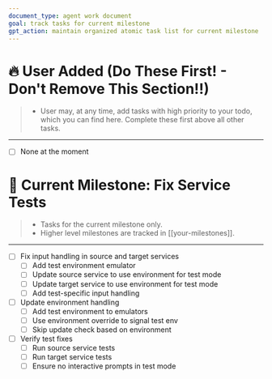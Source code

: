 ```yaml
---
document_type: agent work document
goal: track tasks for current milestone
gpt_action: maintain organized atomic task list for current milestone
---
```


# 🔥 User Added (Do These First! - Don't Remove This Section!!)
> - User may, at any time, add tasks with high priority to your todo, which you can find here. Complete these first above all other tasks.
---
- [ ] None at the moment

# 🚀 Current Milestone: Fix Service Tests
> - Tasks for the current milestone only.
> - Higher level milestones are tracked in [[your-milestones]].
---
- [ ] Fix input handling in source and target services
  - [ ] Add test environment emulator
  - [ ] Update source service to use environment for test mode
  - [ ] Update target service to use environment for test mode
  - [ ] Add test-specific input handling
- [ ] Update environment handling
  - [ ] Add test environment to emulators
  - [ ] Use environment override to signal test env
  - [ ] Skip update check based on environment
- [ ] Verify test fixes
  - [ ] Run source service tests
  - [ ] Run target service tests
  - [ ] Ensure no interactive prompts in test mode

<!--
# ✅ Completed Milestone
> - Completed tasks of a previously completed milestone for agent personal reference and context refresh.
---
- [X] Initial completed task placeholder

# ✅ Another Completed Milestone
> - Completed tasks of a previously completed milestone for agent personal reference and context refresh.
---
- [X] Initial completed task placeholder
-->